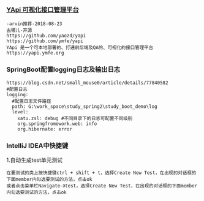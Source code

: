 ### [YApi 可视化接口管理平台](https://github.com/ymfe/yapi)
~~~
-arvin推荐-2018-08-23
去哪儿-开源
https://github.com/yaozd/yapi
https://github.com/ymfe/yapi
YApi 是一个可本地部署的、打通前后端及QA的、可视化的接口管理平台 https://yapi.ymfe.org
~~~
### SpringBoot配置logging日志及输出日志
```
https://blog.csdn.net/small_mouse0/article/details/77840582
#配置日志
logging:
  #配置日志文件路径
  path: G:\work_space\study_spring2\study_boot_demo\log
  level:
    xatu.zsl: debug #不同目录下的日志可配置不同级别
    org.springfromework.web: info
    org.hibernate: error
```
### IntelliJ IDEA中快捷键
1.自动生成test单元测试
```
在要测试的类上按快捷键ctrl + shift + t，选择Create New Test，在出现的对话框的下面member内勾选要测试的方法，点击ok
或者点击菜单栏Navigate–》test，选择Create New Test，在出现的对话框的下面member内勾选要测试的方法，点击ok
``` 